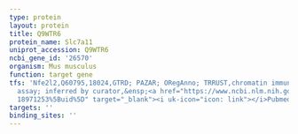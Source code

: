 ```yaml
---
type: protein
layout: protein
title: Q9WTR6
protein_name: Slc7a11
uniprot_accession: Q9WTR6
ncbi_gene_id: '26570'
organism: Mus musculus
function: target gene
tfs: 'Nfe2l2,Q60795,18024,GTRD; PAZAR; ORegAnno; TRRUST,chromatin immunoprecipitation
  assay; inferred by curator,&ensp;<a href="https://www.ncbi.nlm.nih.gov/pubmed/?term=12235164;
  18971253%5Buid%5D" target="_blank"><i uk-icon="icon: link"></i>Pubmed</a>'
targets: ''
binding_sites: ''
---
```

